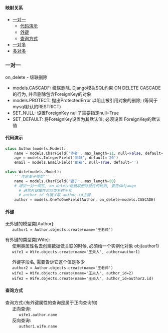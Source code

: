 #### 映射关系

- [一对一](#一)
  - [代码演示](#1.1)
  - [外键](#1.2)
  - [查询方式](#1.3)
- [一对多](#二)
- [多对多](#三)


<h3 id="一">一对一</h3>

on_delete - 级联删除  
  - models.CASCADF: 级联删除. Django模拟SQL约束 ON DELETE CASCADE的行为, 并且删除包含ForeignKey的对象  
  - models.PROTECT: 抛出ProtectedError 以阻止被引用对象的删除; (等同于mysql默认的RESTRICT)  
  - SET_NULL: 设置ForeignKey null了需要指定null=True  
  - SET_DEFAULT: 将ForeignKey设置为其默认值; 必须设置 ForeignKey的默认值  

<h4 id='1.1'>代码演示</h4>

``` python
class Author(models.Model):
    name = models.CharField('作者', max_length=11, null=False, default='')
    age = models.IntegerField('年龄', default='20')
    email = models.EmailField('邮箱', null=True, default='')
    
class Wife(models.Model):
    '''作家妻子模型'''
    name = models.CharField('妻子', max_length=50)
    # 增加一对一属性, on_delete是级联删除显性的规则, 要告诉django
	  # 通常外键属性对应类名的小写
	  # author_id 外键关联 author.id主键
    author = models.OneToOneField(Author, on_delete=models.CASCADE)
```
<h4 id='1.2'>外键</h4>

无外键的模型类[Author]:  
&ensp; &ensp; `author1 = Author.objects.create(name='王老师')`  
  
有外键的类型类[Wife]:  
&ensp; &ensp; 使用类属性名去创建数据做关联的时候, 必须给一个实例化对象 obj(author1)  
&ensp; &ensp; `wife1 = Wife.objects.create(name='王夫人', author=author1)`  
  
&ensp; &ensp; 外键字段名, 需要告诉它这个值是多少  
&ensp; &ensp; `author2 = Author.objects.create(name='王老师')`  
&ensp; &ensp; `wife2 = Wife.objects.create(name='王夫人', author_id=2)`  
&ensp; &ensp; `wife2 = Wife.objects.create(name='王夫人', author_id=author2.id)`   

<h4 id='1.3'>查询方式</h4>

查询方式:(有外键属性的查询是属于正向查询的)  
&ensp; &ensp; 正向查询:   
&ensp; &ensp; &ensp; &ensp; `wife1.author.name`  
&ensp; &ensp; 反向查询:  
&ensp; &ensp; &ensp; &ensp; `author1.wife.name`  
